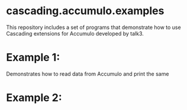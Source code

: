cascading.accumulo.examples
===========================

This repository includes a set of programs that demonstrate how to use Cascading extensions for Accumulo developed by talk3.

Example 1:
==========
Demonstrates how to read data from Accumulo and print the same

Example 2:
==========


